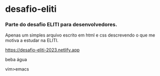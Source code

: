 # desafio-eliti
### Parte do desafio ELITI para desenvolvedores.

Apenas um simples arquivo escrito em html e css descrevendo o que me motiva a estudar na ELITI.

https://desafio-eliti-2023.netlify.app

beba água

vim>emacs

